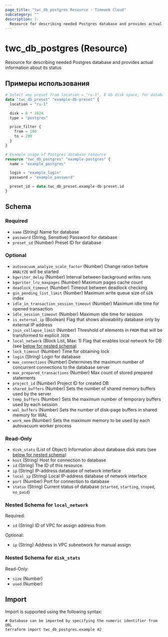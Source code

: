 ```yaml
---
page_title: "twc_db_postgres Resource - Timeweb Cloud"
subcategory: ""
description: |-
  Resource for describing needed Postgres database and provides actual information about its status
---
```


# twc_db_postgres (Resource)

Resource for describing needed Postgres database and provides actual information about its status

## Примеры использования

```terraform
# Select any preset from location = "ru-1", 8 Gb disk space, for database type `postgres`, with price between 100 and 200 RUB
data "twc_db_preset" "example-db-preset" {
  location = "ru-1"

  disk = 8 * 1024
  type = "postgres"

  price_filter {
    from = 100
    to = 200
  }
}

# Example usage of Postgres database resource
resource "twc_db_postgres" "example-postgres" {
  name = "example_postgres"

  login = "example_login"
  password = "example_password"

  preset_id = data.twc_db_preset.example-db-preset.id
}
```
<!-- schema generated by tfplugindocs -->
## Schema

### Required

- `name` (String) Name for database
- `password` (String, Sensitive) Password for database
- `preset_id` (Number) Preset ID for database

### Optional

- `autovacuum_analyze_scale_factor` (Number) Change ration before `ANALYZE` will be started
- `bgwriter_delay` (Number) Interval between background writes runs
- `bgwriter_lru_maxpages` (Number) Maximum pages cache count
- `deadlock_timeout` (Number) Timeout between deadlock checking
- `gin_pending_list_limit` (Number) Maximum write queue size of `GIN` index
- `idle_in_transaction_session_timeout` (Number) Maximum idle time for opened transaction
- `idle_session_timeout` (Number) Maximum idle time for session
- `is_external_ip` (Boolean) Flag that shows allowability database only by external IP address
- `join_collapse_limit` (Number) Threshold of elements in `FROM` that will be transformed to explicit `JOIN`
- `local_network` (Block List, Max: 1) Flag that enables local network for DB (see [below for nested schema](#nestedblock--local_network))
- `lock_timeout` (Number) Time for obtaining lock
- `login` (String) Login for database
- `max_connections` (Number) Determines the maximum number of concurrent connections to the database server
- `max_prepared_transactions` (Number) Max count of stored prepared statements
- `project_id` (Number) Project ID for created DB
- `shared_buffers` (Number) Sets the number of shared memory buffers used by the server
- `temp_buffers` (Number) Sets the maximum number of temporary buffers used by each session
- `wal_buffers` (Number) Sets the number of disk-page buffers in shared memory for WAL
- `work_mem` (Number) Sets the maximum memory to be used by each autovacuum worker process

### Read-Only

- `disk_stats` (List of Object) Information about database disk stats (see [below for nested schema](#nestedatt--disk_stats))
- `host` (String) Host for connection to database
- `id` (String) The ID of this resource.
- `ip` (String) IP-address database of network interface
- `local_ip` (String) Local IP-address database of network interface
- `port` (Number) Port for connection to database
- `status` (String) Current status of database (`started`, `starting`, `stoped`, `no_paid`)

<a id="nestedblock--local_network"></a>
### Nested Schema for `local_network`

Required:

- `id` (String) ID of VPC for assign address from

Optional:

- `ip` (String) Address in VPC subnetwork for manual assign


<a id="nestedatt--disk_stats"></a>
### Nested Schema for `disk_stats`

Read-Only:

- `size` (Number)
- `used` (Number)

## Import

Import is supported using the following syntax:

```shell
# Database can be imported by specifying the numeric identifier from URL
terraform import twc_db_postgres.example 42
```